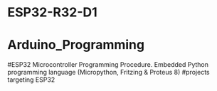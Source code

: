# ESP32-R32-D1
# Arduino_Programming
#ESP32 Microcontroller Programming Procedure. Embedded Python programming language (Micropython, Fritzing & Proteus 8)
#projects targeting ESP32
